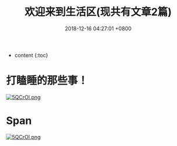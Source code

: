 ﻿---
layout: post
title:  欢迎来到生活区(现共有文章2篇)
date:   2018-12-16 04:27:01 +0800
categories: guide
tag: guide
---

* content
{:toc}


# 打瞌睡的那些事！
<a href="{{ '/2018/12/03/Sleep/' | prepend: site.baseurl }}"><img src="https://s1.ax2x.com/2018/12/16/5QCrOl.png" alt="5QCrOl.png" border="0" /></a>

# Span
<a href="{{ '/2018/12/12/span/' | prepend: site.baseurl }}"><img src="https://s1.ax2x.com/2018/12/16/5QCrOl.png" alt="5QCrOl.png" border="0" /></a>